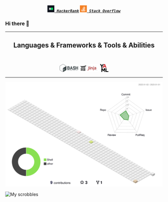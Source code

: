 <h5 align="center">
  <code><a href="https://www.hackerrank.com/HoneyBearTech" title="HackerRank Profile"><img width="22" src="images/hackerrank.png"> HackerRank</a></code>
  <code><a href="https://stackoverflow.com/users/20905415/honeybeartech" title="Stack Overflow Profile"><img width="22" src="images/stackoverflow.svg"> Stack Overflow</a></code>
</h5>

### Hi there 👋

<!--
**HoneyBearTech/HoneyBearTech** is a ✨ _special_ ✨ repository because its `README.md` (this file) appears on your GitHub profile.

Here are some ideas to get you started:

- 🔭 I’m currently working on ...
- 🌱 I’m currently learning ...
- 👯 I’m looking to collaborate on ...
- 🤔 I’m looking for help with ...
- 💬 Ask me about ...
- 📫 How to reach me: ...
- 😄 Pronouns: ...
- ⚡ Fun fact: ...
-->

<hr>
<h2 align="center">Languages & Frameworks & Tools & Abilities</h2>
<br>
<p align="center">
  <code><img title="Shell" height="25" src="images/bash.svg"></code>
  <code><img title="Jinja" height="25" src="images/Jinja.svg"></code>
  <code><img title="YAML" height="25" src="images/yaml.svg"></code>
</p>
<hr>

<!--<img src="https://github-readme-stats.vercel.app/api?username=HoneyBearTech&count_private=true&show_icons=true&include_all_commits=true" />
-->
<img src="https://raw.githubusercontent.com/HoneyBearTech/HoneyBearTech/master/profile-3d-contrib/profile-season-animate.svg" />

<!--[![Top Langs](https://github-readme-stats.vercel.app/api/top-langs/?username=HoneyBearTech)](https://github.com/anuraghazra/github-readme-stats)
-->
<!--![](https://steam-stat.vercel.app/api?profileName=The_Casual_Lizard)
-->
![My scrobbles](https://lastfm-recently-played.vercel.app/api?user=drovic26)
